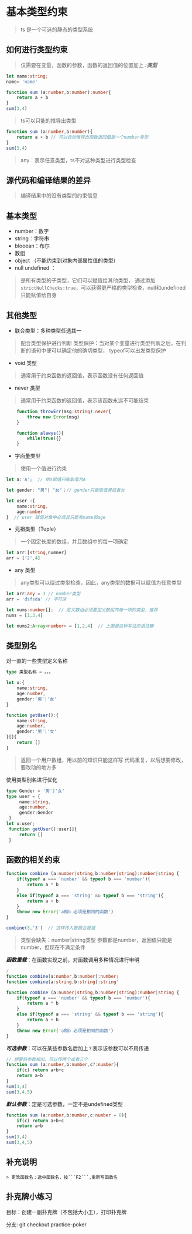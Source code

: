 # 基本类型约束

> ts 是一个可选的静态的类型系统

## 如何进行类型约束
    
> 仅需要在变量，函数的参数，函数的返回值的位置加上 ***:类型***

```typescript
let name:string;
name= 'name'

function sum (a:number,b:number):number{
    return a + b
}
sum(3,4)
```
> ts可以只能的推导出类型

```typescript
function sum (a:number,b:number){
    return a + b // 可以自动推导出函数返回值是一个number类型
}
sum(3,4)
```

> any：表示任意类型，ts不对这种类型进行类型检查

## 源代码和编译结果的差异
    
> 编译结果中的没有类型的约束信息

## 基本类型

- number：数字
- string：字符串
- blooean：布尔
- 数组
- object （不能约束到对象内部属性值的类型）
- null undefined ：
> 是所有类型的子类型，它们可以赋值给其他类型，
> 通过添加```strictNullChecks:true```，可以获得更严格的类型检查，null和undefined只能赋值给自身

## 其他类型

- 联合类型：多种类型任选其一
> 配合类型保护进行判断
> 类型保护：当对某个变量进行类型判断之后，在判断的语句中便可以确定他的确切类型，
> typeof可以出发类型保护

- void 类型
> 通常用于约束函数的返回值，表示函数没有任何返回值

- never 类型
> 通常用于约束函数的返回值，表示该函数永远不可能结束
```typescript
    function throwErr(msg:string):never{
        throw new Error(msg)
    }

    function alawys(){
        while(true){}
    }
```
- 字面量类型
> 使用一个值进行约束
```typescript
let a:'A';  // 给a赋值只能取值为A

let gender: "男"| "女"；// gender只能取值男或者女

let user :{
    name:string,
    age:number
}  // user 赋值对象中必须且只能有name和age
```
- 元祖类型（Tuple）
> 一个固定长度的数组，并且数组中的每一项确定
```typescript
let arr:[string,numner]
arr = ['2',4]
```
- any 类型
> any类型可以绕过类型检查，因此，any类型的数据可以赋值为任意类型
```typescript
let arr:any = 3 // number类型
arr = 'dsfsda' // 字符床
```

```typescript
let nums:number[];  // 定义数组必须要定义数组内每一项的类型，推荐
nums = [1,3,4]

let nums2:Array<number> = [1,2,4]  // 上面是这种写法的语法糖
```

## 类型别名
对一直的一些类型定义名称
```typescript
type 类型名称 = 。。。
```
 ```typescript
 let u:{
     name:string,
     age:number,
     gender:'男'|'女'
 }

 function getUser():{
     name:string,
     age:number,
     gender:'男'|'女'
 }[]{
     return []
 }  
 ```
> 返回一个用户数组，用以前的知识只能这样写
> 代码重复，以后想要修改，要改动的地方多

使用类型别名进行优化
```typescript
type Gender = '男'|'女'
type user = {
     name:string,
     age:number,
     gender:Gender
 }
let u:user;
 function getUser():user[]{
     return []
 }  
 ```
## 函数的相关约束
```typescript
function combine (a:number|string,b:number|string):number|string {
    if(typeof a === 'number' && typeof b === 'number'){
        return a * b
    }
    else if(typeof a === 'string' && typeof b === 'string'){
        return a + b
    }
    throw new Error('a和b 必须是相同的函数')
}

combine(3,'3')  // 这样传入数据会报错
```
> 类型会缺失：number|string类型
> 参数都是number，返回值只能是number，但现在不满足条件

***函数重载***：在函数实现之前，对函数调用多种情况进行申明
```typescript
/
function combine(a:number,b:number):number;
function combine(a:string,b:string):string'

function combine (a:number|string,b:number|string):number|string {
    if(typeof a === 'number' && typeof b === 'number'){
        return a * b
    }
    else if(typeof a === 'string' && typeof b === 'string'){
        return a + b
    }
    throw new Error('a和b 必须是相同的函数')
}
```
***可选参数***：可以在某些参数名后加上`？`表示该参数可以不用传递
```typescript
// 想要将参数相加，可以传两个或者三个
function sum (a:number,b:number,c?:number){
    if(c) return a+b+c
    return a+b
}
sum(3,4)
sum(3,4,5)
```
***默认参数***：定是可选参数，一定不是undefined类型
```typescript
function sum (a:number,b:number,c:number = 0){
    if(c) return a+b+c
    return a+b
}
sum(3,4)
sum(3,4,5)
```

## 补充说明

    > 更改函数名：选中函数名，按```F2```,重新写函数名

## 扑克牌小练习

目标：创建一副扑克牌（不包括大小王），打印扑克牌


分支:
git checkout  practice-poker